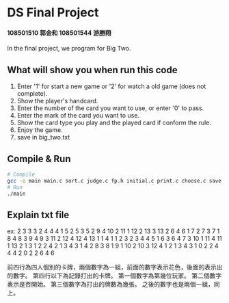 # DS Final Project
#### 108501510 郭金和 108501544 游勝翔
In the final project, we program for Big Two. 
## What will show you when run this code
1. Enter '1' for start a new game or '2' for watch a old game (does not complete).
2. Show the player's handcard.
3. Enter the number of the card you want to use, or enter '0' to pass.
4. Enter the mark of the card you want to use.
4. Show the card type you play and the played card if conform the rule.
5. Enjoy the game.
6. save in big_two.txt
## Compile & Run
```sh
# Compile
gcc -o main main.c sort.c judge.c fp.h initial.c print.c choose.c save.c
# Run
./main
```

## Explain txt file
ex:
2 3 3 3 2 4 4 4 1 5 2 5 3 5 2 9 4 10 2 11 1 12 2 13 3 13 
2 6 4 6 1 7 2 7 3 7 1 8 4 8 3 9 4 9 3 11 2 12 4 12 4 13 
1 1 4 1 1 2 3 2 3 4 4 5 1 6 3 6 4 7 3 10 1 11 4 11 1 13 
2 1 3 1 2 2 4 2 1 3 4 3 1 4 2 8 3 8 1 9 1 10 2 10 3 12 
4 1 2 1 3 4 3 
1 0 2 2 4 4 4 
2 0 2 2 6 4 6 

前四行為四人個別的卡牌，兩個數字為一組，前面的數字表示花色，後面的表示出的數字。
第四行以下為記錄打出的卡牌。
第一個數字為第幾位玩家。
第二個數字表示是否開始。
第三個數字為打出的牌數為幾張。
之後的數字也是兩個一組，同上。
